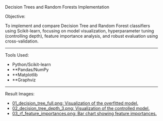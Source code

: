 Decision Trees and Random Forests Implementation

Objective:

To implement and compare Decision Tree and Random Forest classifiers using Scikit-learn, focusing on model visualization, hyperparameter tuning (controlling depth), feature importance analysis, and robust evaluation using cross-validation.

------------------------------------------------------------------------------------------------------------------------

Tools Used:

* Python/Scikit-learn
* **Pandas/NumPy
* **Matplotlib
* **Graphviz

------------------------------------------------------------------------------------------------------------------------

Result Images:

* [01_decision_tree_full.png: Visualization of the overfitted model.](01_decision_tree_full.png)
* [02_decision_tree_depth_3.png: Visualization of the controlled model.](02_decision_tree_depth_3.png)
* [03_rf_feature_importances.png: Bar chart showing feature importances.](03_rf_feature_importances.png)